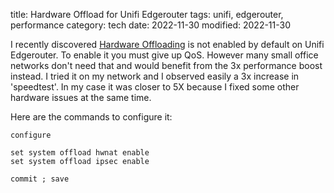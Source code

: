 title: Hardware Offload for Unifi Edgerouter
tags: unifi, edgerouter, performance
category: tech
date: 2022-11-30
modified: 2022-11-30


I recently discovered [Hardware Offloading](https://help.ui.com/hc/en-us/articles/115006567467-EdgeRouter-Hardware-Offloading) is not enabled by default on Unifi Edgerouter.   To enable it you must give up QoS.  However many small office networks don't need that and would benefit from the 3x performance boost instead.   I tried it on my network and I observed easily a 3x increase in 'speedtest'.  In my case it was closer to 5X because I fixed some other hardware issues at the same time.

Here are the commands to configure it:

```
configure

set system offload hwnat enable
set system offload ipsec enable

commit ; save
```
